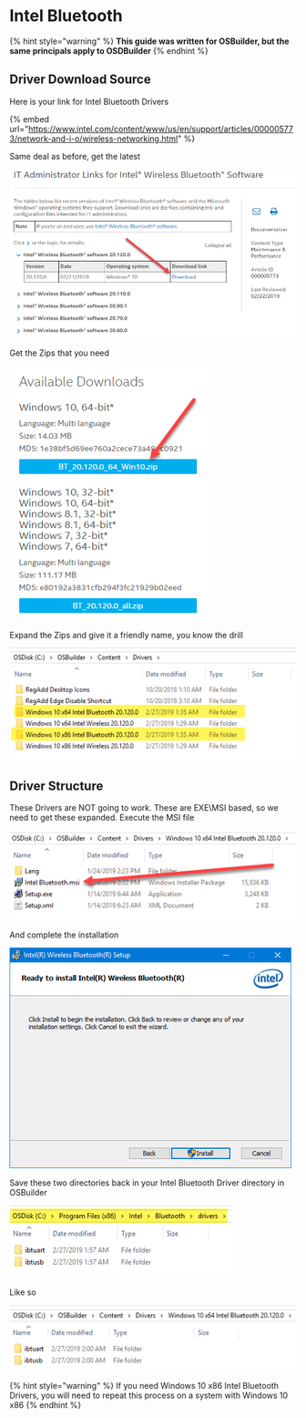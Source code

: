 # Intel Bluetooth

{% hint style="warning" %}
**This guide was written for OSBuilder, but the same principals apply to OSDBuilder**
{% endhint %}

## Driver Download Source

Here is your link for Intel Bluetooth Drivers

{% embed url="https://www.intel.com/content/www/us/en/support/articles/000005773/network-and-i-o/wireless-networking.html" %}

Same deal as before, get the latest

![](../../../../../.gitbook/assets/image%20%2847%29.png)

Get the Zips that you need

![](../../../../../.gitbook/assets/image%20%28171%29.png)

Expand the Zips and give it a friendly name, you know the drill

![](../../../../../.gitbook/assets/image%20%28177%29.png)

## 

## Driver Structure

These Drivers are NOT going to work.  These are EXE\MSI based, so we need to get these expanded.  Execute the MSI file

![](../../../../../.gitbook/assets/image%20%2891%29.png)

And complete the installation

![](../../../../../.gitbook/assets/image%20%2864%29.png)

Save these two directories back in your Intel Bluetooth Driver directory in OSBuilder

![](../../../../../.gitbook/assets/image%20%28121%29.png)

Like so

![](../../../../../.gitbook/assets/image%20%28186%29.png)

{% hint style="warning" %}
If you need Windows 10 x86 Intel Bluetooth Drivers, you will need to repeat this process on a system with Windows 10 x86
{% endhint %}


